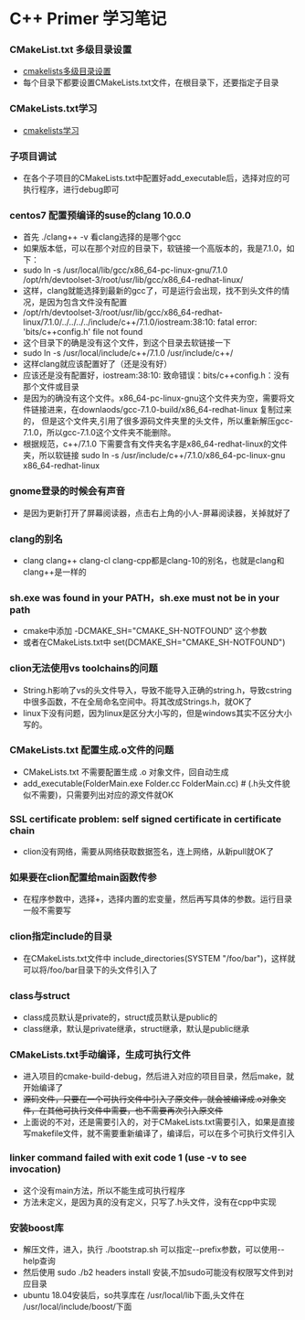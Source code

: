 # C++ Primer 学习笔记

### CMakeList.txt 多级目录设置
* [cmakelists多级目录设置](https://blog.csdn.net/ktigerhero3/article/details/70313350)
* 每个目录下都要设置CMakeLists.txt文件，在根目录下，还要指定子目录

### CMakeLists.txt学习
* [cmakelists学习](https://blog.csdn.net/zhuiyunzhugang/article/details/88142908)

### 子项目调试
* 在各个子项目的CMakeLists.txt中配置好add_executable后，选择对应的可执行程序，进行debug即可

### centos7 配置预编译的suse的clang 10.0.0
* 首先 ./clang++ -v 看clang选择的是哪个gcc
* 如果版本低，可以在那个对应的目录下，软链接一个高版本的，我是7.1.0，如下：
* sudo ln -s /usr/local/lib/gcc/x86_64-pc-linux-gnu/7.1.0 /opt/rh/devtoolset-3/root/usr/lib/gcc/x86_64-redhat-linux/
* 这样，clang就能选择到最新的gcc了，可是运行会出现，找不到头文件的情况，是因为包含文件没有配置
* /opt/rh/devtoolset-3/root/usr/lib/gcc/x86_64-redhat-linux/7.1.0/../../../../include/c++/7.1.0/iostream:38:10: fatal error: 'bits/c++config.h' file not found
* 这个目录下的确是没有这个文件，到这个目录去软链接一下
* sudo ln -s /usr/local/include/c++/7.1.0 /usr/include/c++/
* 这样clang就应该配置好了（还是没有好）
* 应该还是没有配置好，iostream:38:10: 致命错误：bits/c++config.h：没有那个文件或目录
* 是因为的确没有这个文件。x86_64-pc-linux-gnu这个文件夹为空，需要将文件链接进来，在downlaods/gcc-7.1.0-build/x86_64-redhat-linux 复制过来的，
但是这个文件夹,引用了很多源码文件夹里的头文件，所以重新解压gcc-7.1.0，所以gcc-7.1.0这个文件夹不能删除。
* 根据规范，c++/7.1.0 下需要含有文件夹名字是x86_64-redhat-linux的文件夹，所以软链接
sudo ln -s /usr/include/c++/7.1.0/x86_64-pc-linux-gnu x86_64-redhat-linux

### gnome登录的时候会有声音
* 是因为更新打开了屏幕阅读器，点击右上角的小人-屏幕阅读器，关掉就好了

### clang的别名
* clang clang++ clang-cl clang-cpp都是clang-10的别名，也就是clang和clang++是一样的

### sh.exe was found in your PATH，sh.exe must not be in your path
* cmake中添加 -DCMAKE_SH="CMAKE_SH-NOTFOUND" 这个参数
* 或者在CMakeLists.txt中 set(DCMAKE_SH="CMAKE_SH-NOTFOUND")

### clion无法使用vs toolchains的问题
* String.h影响了vs的头文件导入，导致不能导入正确的string.h，导致cstring中很多函数，不在全局命名空间中。将其改成Strings.h，就OK了
* linux下没有问题，因为linux是区分大小写的，但是windows其实不区分大小写的。
### CMakeLists.txt 配置生成.o文件的问题
* CMakeLists.txt 不需要配置生成 .o 对象文件，回自动生成
* add_executable(FolderMain.exe Folder.cc FolderMain.cc) # (.h头文件貌似不需要)，只需要列出对应的源文件就OK

### SSL certificate problem: self signed certificate in certificate chain
* clion没有网络，需要从网络获取数据签名，连上网络，从新pull就OK了

### 如果要在clion配置给main函数传参
* 在程序参数中，选择+，选择内置的宏变量，然后再写具体的参数。运行目录一般不需要写

### clion指定include的目录
* 在CMakeLists.txt文件中 include_directories(SYSTEM "/foo/bar")，这样就可以将/foo/bar目录下的头文件引入了

### class与struct
* class成员默认是private的，struct成员默认是public的
* class继承，默认是private继承，struct继承，默认是public继承

### CMakeLists.txt手动编译，生成可执行文件
* 进入项目的cmake-build-debug，然后进入对应的项目目录，然后make，就开始编译了
* ~~源码文件，只要在一个可执行文件中引入了原文件，就会被编译成.o对象文件，在其他可执行文件中需要，也不需要再次引入原文件~~
* 上面说的不对，还是需要引入的，对于CMakeLists.txt需要引入，如果是直接写makefile文件，就不需要重新编译了，编译后，可以在多个可执行文件引入

### linker command failed with exit code 1 (use -v to see invocation)
* 这个没有main方法，所以不能生成可执行程序
* 方法未定义，是因为真的没有定义，只写了.h头文件，没有在cpp中实现

### 安装boost库
* 解压文件，进入，执行 ./bootstrap.sh 可以指定--prefix参数，可以使用--help查询
* 然后使用 sudo ./b2 headers install 安装,不加sudo可能没有权限写文件到对应目录
* ubuntu 18.04安装后，so共享库在 /usr/local/lib下面,头文件在 /usr/local/include/boost/下面